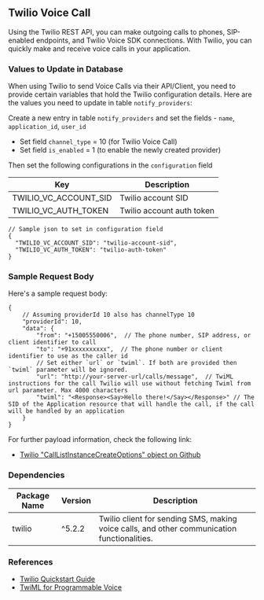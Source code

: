 ## Twilio Voice Call

Using the Twilio REST API, you can make outgoing calls to phones, SIP-enabled endpoints, and Twilio Voice SDK connections. With Twilio, you can quickly make and receive voice calls in your application.

### Values to Update in Database

When using Twilio to send Voice Calls via their API/Client, you need to provide certain variables that hold the Twilio configuration details. Here are the values you need to update in table `notify_providers`:

Create a new entry in table `notify_providers` and set the fields - `name`, `application_id`, `user_id`

- Set field `channel_type` = 10 (for Twilio Voice Call)
- Set field `is_enabled` = 1 (to enable the newly created provider)

Then set the following configurations in the `configuration` field

| Key                   | Description               |
| --------------------- | ------------------------- |
| TWILIO_VC_ACCOUNT_SID | Twilio account SID        |
| TWILIO_VC_AUTH_TOKEN  | Twilio account auth token |

```jsonc
// Sample json to set in configuration field
{
  "TWILIO_VC_ACCOUNT_SID": "twilio-account-sid",
  "TWILIO_VC_AUTH_TOKEN": "twilio-auth-token"
}
```

### Sample Request Body

Here's a sample request body:

```jsonc
{
    // Assuming providerId 10 also has channelType 10
    "providerId": 10,
    "data": {
        "from": "+15005550006",  // The phone number, SIP address, or client identifier to call
        "to": "+91xxxxxxxxxx",  // The phone number or client identifier to use as the caller id
        // Set either `url` or `twiml`. If both are provided then `twiml` parameter will be ignored.
        "url": "http://your-server-url/calls/message",  // TwiML instructions for the call Twilio will use without fetching Twiml from url parameter. Max 4000 characters
        "twiml": "<Response><Say>Hello there!</Say></Response>" // The SID of the Application resource that will handle the call, if the call will be handled by an application
    }
}
```

For further payload information, check the following link:
- [Twilio "CallListInstanceCreateOptions" object on Github](https://github.com/twilio/twilio-node/blob/main/src/rest/api/v2010/account/call.ts)

### Dependencies

| Package Name | Version | Description                                                                                 |
| ------------ | ------- | ------------------------------------------------------------------------------------------- |
| twilio       | ^5.2.2  | Twilio client for sending SMS, making voice calls, and other communication functionalities. |

### References

- [Twilio Quickstart Guide](https://www.twilio.com/docs/voice/quickstart)
- [TwiML for Programmable Voice](https://www.twilio.com/docs/voice/twiml)
